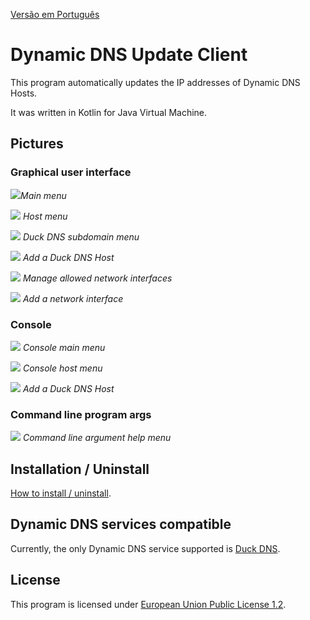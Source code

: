 [Versão em Português](README.PT.md)

# Dynamic DNS Update Client

This program automatically updates the IP addresses of Dynamic DNS Hosts.

It was written in Kotlin for Java Virtual Machine.

## Pictures

### Graphical user interface

![](pictures/1.PNG)*Main menu*

![](pictures/2.PNG) *Host menu*

![](pictures/3.PNG) *Duck DNS subdomain menu*

![](pictures/4.PNG) *Add a Duck DNS Host*

![](pictures/5.PNG) *Manage allowed network interfaces*

![](pictures/6.PNG) *Add a network interface*

### Console

![](pictures/7.PNG) *Console main menu*

![](pictures/8.PNG) *Console host menu*

![](pictures/9.PNG) *Add a Duck DNS Host*

### Command line program args

![](pictures/10.PNG) *Command line argument help menu*

## Installation / Uninstall

[How to install / uninstall](installation). 

## Dynamic DNS services compatible

Currently, the only Dynamic DNS service supported is [Duck DNS](https://www.duckdns.org).

## License

This program is licensed under [European Union Public License 1.2](LICENSE).